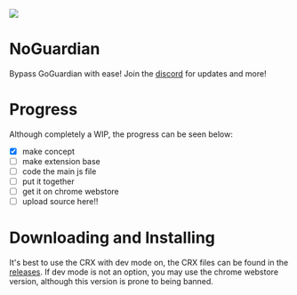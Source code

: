 ![](https://cdn.discordapp.com/attachments/1199833240568070176/1307621482335174666/IMG_0093.png?ex=673af8e7&is=6739a767&hm=cc9aebe73e1b610535c1c4bcd5752da846cca702aaeb0560b5617c7990a80650&)
# NoGuardian
Bypass GoGuardian with ease! Join the [discord](https://discord.gg/up3YZuZbAk) for updates and more!

# Progress
Although completely a WIP, the progress can be seen below:
- [x] make concept
- [ ] make extension base
- [ ] code the main js file
- [ ] put it together
- [ ] get it on chrome webstore
- [ ] upload source here!!
# Downloading and Installing
It's best to use the CRX with dev mode on, the CRX files can be found in the [releases](https://github.com/lilcloutier/NoGuardian/releases/latest). If dev mode is not an option, you may use the chrome webstore version, although this version is prone to being banned.
